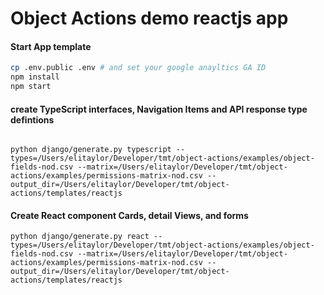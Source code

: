 # Object Actions demo reactjs app

#### Start App template
```sh
cp .env.public .env # and set your google anayltics GA ID
npm install
npm start
```

#### create TypeScript interfaces, Navigation Items and API response type defintions
``` 

python django/generate.py typescript --types=/Users/elitaylor/Developer/tmt/object-actions/examples/object-fields-nod.csv --matrix=/Users/elitaylor/Developer/tmt/object-actions/examples/permissions-matrix-nod.csv --output_dir=/Users/elitaylor/Developer/tmt/object-actions/templates/reactjs
```

#### Create React component Cards, detail Views, and forms
``` 
python django/generate.py react --types=/Users/elitaylor/Developer/tmt/object-actions/examples/object-fields-nod.csv --matrix=/Users/elitaylor/Developer/tmt/object-actions/examples/permissions-matrix-nod.csv --output_dir=/Users/elitaylor/Developer/tmt/object-actions/templates/reactjs
```